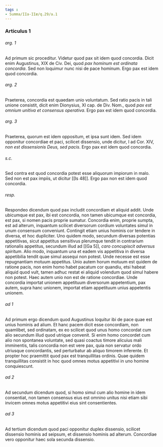 ```yaml
---
tags : 
- Summa/IIa-IIæ/q.29/a.1
---
```


### Articulus 1

###### arg. 1
Ad primum sic proceditur. Videtur quod pax sit idem quod concordia. Dicit enim Augustinus, XIX de Civ. Dei, quod *pax hominum est ordinata concordia*. Sed non loquimur nunc nisi de pace hominum. Ergo pax est idem quod concordia.

###### arg. 2
Praeterea, concordia est quaedam unio voluntatum. Sed ratio pacis in tali unione consistit, dicit enim Dionysius, XI cap. de Div. Nom., quod *pax est omnium unitiva et consensus operativa*. Ergo pax est idem quod concordia.

###### arg. 3
Praeterea, quorum est idem oppositum, et ipsa sunt idem. Sed idem opponitur concordiae et paci, scilicet dissensio, unde dicitur, I ad Cor. XIV, *non est dissensionis Deus, sed pacis*. Ergo pax est idem quod concordia.

###### s.c.
Sed contra est quod concordia potest esse aliquorum impiorum in malo. Sed non est pax impiis, ut dicitur [[Is 48]]. Ergo pax non est idem quod concordia.

###### resp.
Respondeo dicendum quod pax includit concordiam et aliquid addit. Unde ubicumque est pax, ibi est concordia, non tamen ubicumque est concordia, est pax, si nomen pacis proprie sumatur. Concordia enim, proprie sumpta, est ad alterum, inquantum scilicet diversorum cordium voluntates simul in unum consensum conveniunt. Contingit etiam unius hominis cor tendere in diversa, et hoc dupliciter. Uno quidem modo, secundum diversas potentias appetitivas, sicut appetitus sensitivus plerumque tendit in contrarium rationalis appetitus, secundum illud ad [[Ga 5]], *caro concupiscit adversus spiritum*. Alio modo, inquantum una et eadem vis appetitiva in diversa appetibilia tendit quae simul assequi non potest. Unde necesse est esse repugnantiam motuum appetitus. Unio autem horum motuum est quidem de ratione pacis, non enim homo habet pacatum cor quandiu, etsi habeat aliquid quod vult, tamen adhuc restat ei aliquid volendum quod simul habere non potest. Haec autem unio non est de ratione concordiae. Unde concordia importat unionem appetituum diversorum appetentium, pax autem, supra hanc unionem, importat etiam appetituum unius appetentis unionem.

###### ad 1
Ad primum ergo dicendum quod Augustinus loquitur ibi de pace quae est unius hominis ad alium. Et hanc pacem dicit esse concordiam, non quamlibet, sed ordinatam, ex eo scilicet quod unus homo concordat cum alio secundum illud quod utrique convenit. Si enim homo concordet cum alio non spontanea voluntate, sed quasi coactus timore alicuius mali imminentis, talis concordia non est vere pax, quia non servatur ordo utriusque concordantis, sed perturbatur ab aliquo timorem inferente. Et propter hoc praemittit quod pax est tranquillitas ordinis. Quae quidem tranquillitas consistit in hoc quod omnes motus appetitivi in uno homine conquiescunt.

###### ad 2
Ad secundum dicendum quod, si homo simul cum alio homine in idem consentiat, non tamen consensus eius est omnino unitus nisi etiam sibi invicem omnes motus appetitivi eius sint consentientes.

###### ad 3
Ad tertium dicendum quod paci opponitur duplex dissensio, scilicet dissensio hominis ad seipsum, et dissensio hominis ad alterum. Concordiae vero opponitur haec sola secunda dissensio.

